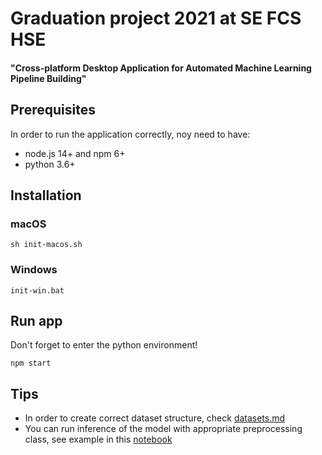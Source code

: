 # Graduation project 2021 at SE FCS HSE
#### "Cross-platform Desktop Application for Automated Machine Learning Pipeline Building"

## Prerequisites

In order to run the application correctly, noy need to have:

- node.js 14+ and npm 6+
- python 3.6+

## Installation

### macOS
```shell
sh init-macos.sh
```

### Windows

```shell
init-win.bat
```

## Run app
Don't forget to enter the python environment!

```shell
npm start
```

## Tips

- In order to create correct dataset structure, check [datasets.md](datasets.md)
- You can run inference of the model with appropriate preprocessing class, see 
  example in this [notebook](examples/inference_onnx_model.ipynb)

